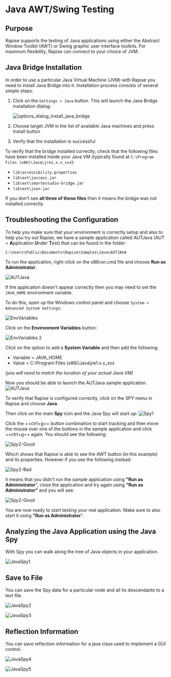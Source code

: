 # Java AWT/Swing Testing

## Purpose

Rapise supports the testing of Java applications using either the Abstract Window Toolkit (AWT) or Swing graphic user interface toolkits. For maximum flexibility, Rapise can connect to your choice of JVM.

## Java Bridge Installation

In order to use a particular Java Virtual Machine (JVM) with Rapise you need to install Java Bridge into it. Installation process consists of several simple steps:

1. Click on the `Settings > Java` button. This will launch the Java Bridge installation dialog:

    ![options_dialog_install_java_bridge](./img/java_awt_swing_testing1.png)

2. Choose target JVM in the list of available Java machines and press Install button

3. Verify that the installation is successful

To verify that the bridge installed correctly, check that the following files have been installed inside your Java VM (typically found at `C:\Program Files (x86)\Java\jre1.x.x_xxx`):

* `lib\accessibility.properties`
* `lib\ext\jaccess.jar`
* `lib\ext\smartestudio-bridge.jar`
* `lib\ext\json.jar`

If you don't see **all three of these files** then it means the bridge was not installed correctly.

## Troubleshooting the Configuration

<!-- /* cSpell:disable */ -->
To help you make sure that your environment is correctly setup and also to help you try out Rapise, we have a sample application called AUTJava (AUT = <b>A</b>pplication <b>U</b>nder <b>T</b>est) that can be found in the folder:
<!-- /* cSpell:enable */ -->

`C:\Users\Public\Documents\Rapise\Samples\Java\AUTJAVA`

To run the application, right-click on the x86run.cmd file and choose **Run as Administrator**.

![AUTJava](./img/autjava.png)

If the application doesn't appear correctly then you may need to set the `JAVA_HOME` environment variable.

To do this, open up the Windows control panel and choose `System > Advanced System Settings`:

![EnvVariables](./img/java_awt_swing_testing3.png)

Click on the **Environment Variables** button:

![EnvVariables 2](./img/java_awt_swing_testing4.png)

Click on the option to add a **System Variable** and then add the following:

* Variable = JAVA_HOME
* Value = C:\Program Files (x86)\Java\jre1.x.x_xxx

*(you will need to match the location of your actual Java VM)*

Now you should be able to launch the AUTJava sample application.
![AUTJava](./img/autjava.png)

To verify that Rapise is configured correctly, click on the SPY menu in Rapise and choose **Java**.

Then click on the main **Spy** icon and the Java Spy will start up:
![Spy1](./img/java_awt_swing_testing5.png)

Click the ++ctrl+g++ button combination to start tracking and then move the mouse over one of the buttons in the sample application and click ++ctrl+g++ again.
You should see the following:

![Spy2-Good](./img/java_awt_swing_testing6.png)

Which shows that Rapise is able to see the AWT button (in this example) and its properties. However if you see the following instead:

![Spy2-Bad](./img/java_awt_swing_testing7.png)

it means that you didn't run the sample application using **"Run as Administrator**", close the application and try again using **"Run as Administrator"** and you will see:

![Spy2-Good](./img/java_awt_swing_testing6.png)

You are now ready to start testing your real application. Make sure to also start it using **"Run as Administrator**".

## Analyzing the Java Application using the Java Spy

With Spy you can walk along the tree of Java objects in your application.

![JavaSpy1](./img/java_awt_swing_testing8.png)

## Save to File

You can save the Spy data for a particular node and all its descendants to a text file.

![JavaSpy2](./img/java_awt_swing_testing9.png)

![JavaSpy3](./img/java_awt_swing_testing10.png)

## Reflection Information

You can save reflection information for a java class used to implement a GUI control.

![JavaSpy4](./img/java_awt_swing_testing11.png)

![JavaSpy5](./img/java_awt_swing_testing12.png)


